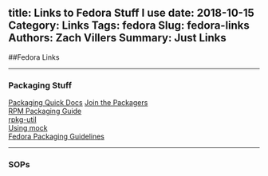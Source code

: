 title: Links to Fedora Stuff I use
date: 2018-10-15
Category: Links
Tags: fedora
Slug: fedora-links
Authors: Zach Villers
Summary: Just Links
---

##Fedora Links


---

### **Packaging Stuff**                                                                                   

 [Packaging Quick Docs](https://docs.fedoraproject.org/quick-docs/en-US/creating-rpm-packages.html) 
 [Join the Packagers](https://fedoraproject.org/wiki/Join_the_package_collection_maintainers)       
 [RPM Packaging Guide](https://rpm-packaging-guide.github.io)                                       
 [rpkg-util](https://pagure.io/rpkg-util)                                                           
 [Using mock](https://fedoraproject.org/wiki/Using_Mock_to_test_package_builds)                     
 [Fedora Packaging Guidelines](https://fedoraproject.org/wiki/Packaging:Guidelines)                 

---

### **SOPs**                                                                                 


